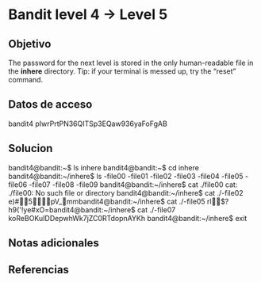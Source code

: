 # Bandit level 4 → Level 5

## Objetivo
The password for the next level is stored in the only human-readable file in the **inhere** directory. Tip: if your terminal is messed up, try the “reset” command.

## Datos de acceso
bandit4
pIwrPrtPN36QITSp3EQaw936yaFoFgAB
## Solucion
bandit4@bandit:~$ ls
inhere
bandit4@bandit:~$ cd inhere
bandit4@bandit:~/inhere$ ls
-file00  -file01  -file02  -file03  -file04  -file05  -file06  -file07  -file08  -file09
bandit4@bandit:~/inhere$ cat ./file00
cat: ./file00: No such file or directory
bandit4@bandit:~/inhere$ cat ./-file02
e)#5pV_ׯmmbandit4@bandit:~/inhere$ cat ./-file05
rl$?h9('!ye#xO=bandit4@bandit:~/inhere$ cat ./-file07
koReBOKuIDDepwhWk7jZC0RTdopnAYKh
bandit4@bandit:~/inhere$ exit


## Notas adicionales

## Referencias
